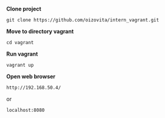 **Clone project**

`git clone https://github.com/oizovita/intern_vagrant.git`

**Move to directory vagrant**

`cd vagrant`

**Run vagrant**

`vagrant up`

**Open web browser**

`http://192.168.50.4/`

or

`localhost:8080`





